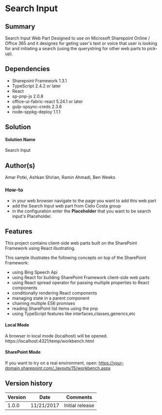 # Search Input
## Summary

Search Input Web Part Designed to use on Microsoft Sharepoint Online / Office 365 and it designes for geting user's text or voice that user is looking for and initiating a search (using the querystring for other web parts to pick-up).

## Dependencies
* Sharepoint Framework 1.3.1
* TypeScript 2.4.2 or later
* React
* sp-pnp-js 2.0.8
* office-ui-fabric-react 5.24.1 or later
* gulp-spsync-creds 2.3.6
* node-sppkg-deploy 1.1.1


## Solution

#### Solution Name
Search Input

## Author(s)
Amar Potki, Ashkan Shirian, Ramin Ahmadi, Ben Weeks

### How-to

  * in your web browser navigate to the page you want to add this web part
  * add the Search Input web part from Cielo Costa group
  * in the configuration enter the **Placeholder** that you want to be search input's Placeholder.

## Features

This project contains client-side web parts built on the SharePoint Framework using React illustrating.

This sample illustrates the following concepts on top of the SharePoint Framework:
* using Bing Speech Api 
* using React for building SharePoint Framework client-side web parts
* using React spread operator for passing multiple properties to React components
* conditionally rendering React components
* managing state in a parent component
* chaining multiple ES6 promises
* reading SharePoint list items using the pnp
* using TypeScript features like interfaces,classes,generics,etc

#### Local Mode
A browser in local mode (localhost) will be opened.
https://localhost:4321/temp/workbench.html

#### SharePoint Mode
If you want to try on a real environment, open:
https://your-domain.sharepoint.com/_layouts/15/workbench.aspx

## Version history

Version|    Date   |    Comments
-------|-----------|---------------
1.0.0  | 11/21/2017 |Initial release